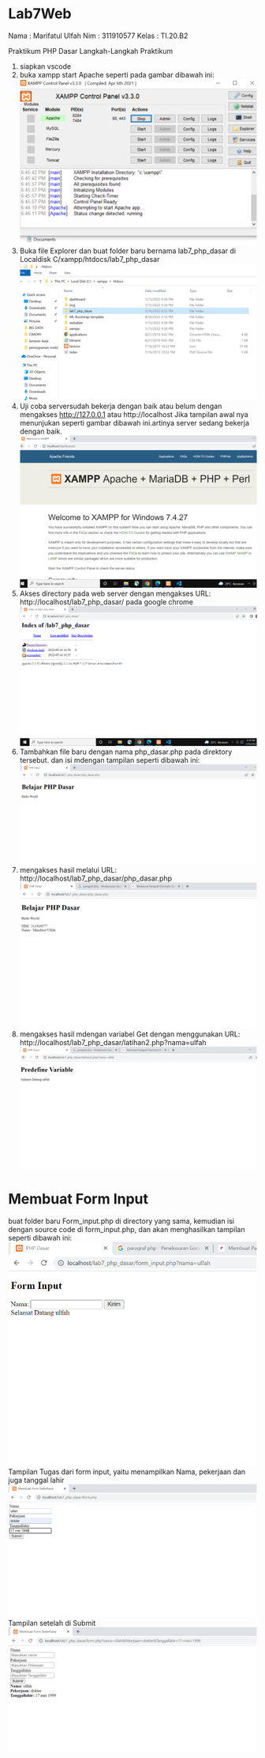 # Lab7Web
Nama    : Marifatul Ulfah
Nim     : 311910577
Kelas   : TI.20.B2

Praktikum PHP Dasar
Langkah-Langkah Praktikum
1. siapkan vscode
2. buka xampp
start Apache seperti pada gambar dibawah ini:
![Gambar 1](screenshot/ss1.PNG)
3. Buka file Explorer dan buat folder baru bernama lab7_php_dasar di Localdisk C/xampp/htdocs/lab7_php_dasar
![Gambar 2](screenshot/ss2.PNG)
4. Uji coba serversudah bekerja dengan baik atau belum dengan mengakses http://127.0.0.1 atau http://localhost
Jika tampilan awal nya menunjukan seperti gambar dibawah ini.artinya server sedang bekerja dengan baik.
![Gambar 3](screenshot/ss3.PNG)
5. Akses directory pada web server dengan mengakses URL: http://localhost/lab7_php_dasar/ pada google chrome
![Gambar 4](screenshot/ss4.PNG)
6. Tambahkan file baru dengan nama php_dasar.php pada direktory tersebut. dan isi mdengan tampilan seperti dibawah ini:
![Gambar 5](screenshot/ss5.PNG)
7. mengakses hasil melalui URL: http://localhost/lab7_php_dasar/php_dasar.php
![Gambar 6](screenshot/ss6.PNG)
8. mengakses hasil mdengan variabel Get dengan menggunakan URL: http://localhost/lab7_php_dasar/latihan2.php?nama=ulfah
![Gambar 7](screenshot/ss7.PNG)

# Membuat Form Input
buat folder baru Form_input.php di directory yang sama, kemudian isi dengan source code di form_input.php, dan akan menghasilkan tampilan seperti dibawah ini:
![Gambar 8](screenshot/ss8.PNG)
Tampilan Tugas dari form input, yaitu menampilkan Nama, pekerjaan dan juga tanggal lahir
![Gambar 10](screenshot/ss10.PNG)
Tampilan setelah di Submit
![Gambar 11](screenshot/ss11.PNG)

